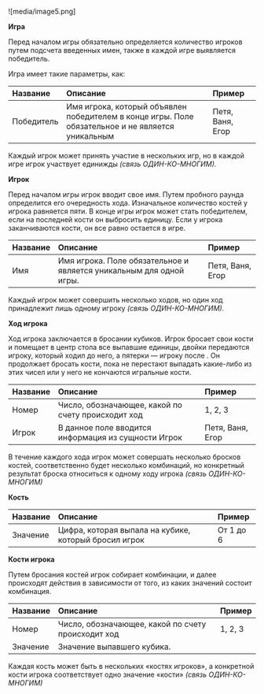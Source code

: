 ﻿![media/image5.png]

**Игра**

Перед началом игры обязательно определяется количество игроков путем подсчета введенных имен, также в каждой игре выявляется победитель.

Игра имеет такие параметры, как:

|**Название**|**Описание**|**Пример**|
| :- | :- | :- |
|Победитель|Имя игрока, который объявлен победителем в конце игры. Поле обязательное и не является уникальным|Петя, Ваня, Егор|

Каждый игрок может принять участие в нескольких игр, но в каждой игре игрок участвует единижды *(связь ОДИН-КО-МНОГИМ).*

**Игрок**

Перед началом игры игрок вводит свое имя. Путем пробного раунда определится его очередность хода. Изначальное количество костей у игрока равняется пяти. В конце игры игрок может стать победителем, если на последней кости он выбросить единицу. Если у игрока заканчиваются кости, он все равно остается в игре.

|**Название**|**Описание**|**Пример**|
| :- | :- | :- |
|Имя|Имя игрока. Поле обязательное и является уникальным для одной игры.|Петя, Ваня, Егор|

Каждый игрок может совершить несколько ходов, но один ход принадлежит лишь одному игроку *(связь ОДИН-КО-МНОГИМ).* 

**Ход игрока**

Ход игрока заключается в бросании кубиков.  Игрок бросает свои кости и помещает в центр стола все выпавшие единицы, двойки передаются игроку, который ходил до него, а пятерки — игроку после . Он продолжает бросать кости, пока не перестают выпадать какие-либо из этих чисел или у него не кончаются игральные кости.

|**Название**|**Описание**|**Пример**|
| :- | :- | :- |
|Номер|Число, обозначающее, какой по счету происходит ход|1, 2, 3|
|Игрок|В данное поле вводится информация из сущности Игрок|Петя, Ваня, Егор|

В течение каждого хода игрок может совершать несколько бросков костей, соответственно будет несколько комбинаций, но конкретный результат броска относиться к одному ходу игрока *(связь ОДИН-КО-МНОГИМ)*

**Кость**

|**Название**|**Описание**|**Пример**|
| :- | :- | :- |
|Значение|Цифра, которая выпала на кубике, который бросил игрок|От 1 до 6|

**Кости игрока**

Путем бросания костей игрок собирает комбинации, и далее происходят действия в зависимости от того, из каких значений состоит комбинация. 

|**Название**|**Описание**|**Пример**|
| :- | :- | :- |
|Номер|Число, обозначающее, какой по счету происходит ход|1, 2, 3|
|Значение|Значение выпавшего кубика. ||

Каждая кость может быть в нескольких «костях игроков», а конкретной кости игрока соответствует одно значение «кости» *(связь ОДИН-КО-МНОГИМ)*
